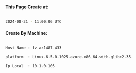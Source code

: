 
   
#### This Page Create at:

```bash

2024-08-31 - 11:00:06 UTC

```

#### Create By Machine:

```bash

Host Name : fv-az1487-433

platform  : Linux-6.5.0-1025-azure-x86_64-with-glibc2.35

Ip Local  : 10.1.0.105

```

